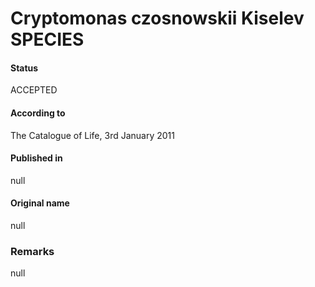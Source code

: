 Cryptomonas czosnowskii Kiselev SPECIES
=======

#### Status
ACCEPTED

#### According to
The Catalogue of Life, 3rd January 2011

#### Published in
null

#### Original name
null

### Remarks
null